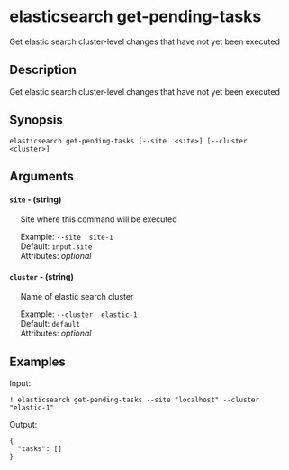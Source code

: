 # elasticsearch get-pending-tasks

Get elastic search cluster-level changes that have not yet been executed

## Description

Get elastic search cluster-level changes that have not yet been executed

## Synopsis

`elasticsearch get-pending-tasks [--site  <site>] [--cluster  <cluster>]`

## Arguments


#### `site` - (string)

&nbsp;&nbsp;&nbsp;&nbsp; Site where this command will be executed  

&nbsp;&nbsp;&nbsp;&nbsp; Example: `--site  site-1`  
&nbsp;&nbsp;&nbsp;&nbsp; Default: `input.site`  
&nbsp;&nbsp;&nbsp;&nbsp; Attributes: _optional_  


#### `cluster` - (string)

&nbsp;&nbsp;&nbsp;&nbsp; Name of elastic search cluster  

&nbsp;&nbsp;&nbsp;&nbsp; Example: `--cluster  elastic-1`  
&nbsp;&nbsp;&nbsp;&nbsp; Default: `default`  
&nbsp;&nbsp;&nbsp;&nbsp; Attributes: _optional_  



## Examples

Input: 
```
! elasticsearch get-pending-tasks --site "localhost" --cluster "elastic-1"
```
Output: 
```
{
  "tasks": []
}

```
